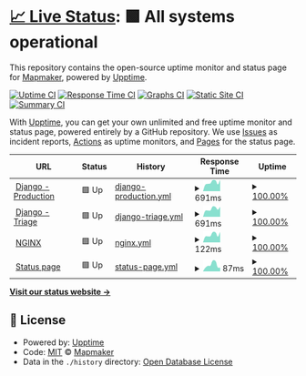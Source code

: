 # [📈 Live Status](https://mapmaker-workshop-tools.github.io/upptime): <!--live status--> **🟩 All systems operational**

This repository contains the open-source uptime monitor and status page for [Mapmaker](https://mapmaker.nl), powered by [Upptime](https://github.com/upptime/upptime).

[![Uptime CI](https://github.com/mapmaker-workshop-tools/upptime/workflows/Uptime%20CI/badge.svg)](https://github.com/mapmaker-workshop-tools/upptime/actions?query=workflow%3A%22Uptime+CI%22)
[![Response Time CI](https://github.com/mapmaker-workshop-tools/upptime/workflows/Response%20Time%20CI/badge.svg)](https://github.com/mapmaker-workshop-tools/upptime/actions?query=workflow%3A%22Response+Time+CI%22)
[![Graphs CI](https://github.com/mapmaker-workshop-tools/upptime/workflows/Graphs%20CI/badge.svg)](https://github.com/mapmaker-workshop-tools/upptime/actions?query=workflow%3A%22Graphs+CI%22)
[![Static Site CI](https://github.com/mapmaker-workshop-tools/upptime/workflows/Static%20Site%20CI/badge.svg)](https://github.com/mapmaker-workshop-tools/upptime/actions?query=workflow%3A%22Static+Site+CI%22)
[![Summary CI](https://github.com/mapmaker-workshop-tools/upptime/workflows/Summary%20CI/badge.svg)](https://github.com/mapmaker-workshop-tools/upptime/actions?query=workflow%3A%22Summary+CI%22)

With [Upptime](https://upptime.js.org), you can get your own unlimited and free uptime monitor and status page, powered entirely by a GitHub repository. We use [Issues](https://github.com/mapmaker-workshop-tools/upptime/issues) as incident reports, [Actions](https://github.com/mapmaker-workshop-tools/upptime/actions) as uptime monitors, and [Pages](https://mapmaker-workshop-tools.github.io/upptime) for the status page.

<!--start: status pages-->
<!-- This summary is generated by Upptime (https://github.com/upptime/upptime) -->
<!-- Do not edit this manually, your changes will be overwritten -->
<!-- prettier-ignore -->
| URL | Status | History | Response Time | Uptime |
| --- | ------ | ------- | ------------- | ------ |
| <img alt="" src="https://icons.duckduckgo.com/ip3/mapmaker.nl.ico" height="13"> [Django - Production](https://mapmaker.nl) | 🟩 Up | [django-production.yml](https://github.com/mapmaker-workshop-tools/Status-Page/commits/HEAD/history/django-production.yml) | <details><summary><img alt="Response time graph" src="./graphs/django-production/response-time-week.png" height="20"> 691ms</summary><br><a href="https://status.mapmaker.nl/history/django-production"><img alt="Response time 696" src="https://img.shields.io/endpoint?url=https%3A%2F%2Fraw.githubusercontent.com%2Fmapmaker-workshop-tools%2FStatus-Page%2FHEAD%2Fapi%2Fdjango-production%2Fresponse-time.json"></a><br><a href="https://status.mapmaker.nl/history/django-production"><img alt="24-hour response time 518" src="https://img.shields.io/endpoint?url=https%3A%2F%2Fraw.githubusercontent.com%2Fmapmaker-workshop-tools%2FStatus-Page%2FHEAD%2Fapi%2Fdjango-production%2Fresponse-time-day.json"></a><br><a href="https://status.mapmaker.nl/history/django-production"><img alt="7-day response time 691" src="https://img.shields.io/endpoint?url=https%3A%2F%2Fraw.githubusercontent.com%2Fmapmaker-workshop-tools%2FStatus-Page%2FHEAD%2Fapi%2Fdjango-production%2Fresponse-time-week.json"></a><br><a href="https://status.mapmaker.nl/history/django-production"><img alt="30-day response time 681" src="https://img.shields.io/endpoint?url=https%3A%2F%2Fraw.githubusercontent.com%2Fmapmaker-workshop-tools%2FStatus-Page%2FHEAD%2Fapi%2Fdjango-production%2Fresponse-time-month.json"></a><br><a href="https://status.mapmaker.nl/history/django-production"><img alt="1-year response time 696" src="https://img.shields.io/endpoint?url=https%3A%2F%2Fraw.githubusercontent.com%2Fmapmaker-workshop-tools%2FStatus-Page%2FHEAD%2Fapi%2Fdjango-production%2Fresponse-time-year.json"></a></details> | <details><summary><a href="https://status.mapmaker.nl/history/django-production">100.00%</a></summary><a href="https://status.mapmaker.nl/history/django-production"><img alt="All-time uptime 100.00%" src="https://img.shields.io/endpoint?url=https%3A%2F%2Fraw.githubusercontent.com%2Fmapmaker-workshop-tools%2FStatus-Page%2FHEAD%2Fapi%2Fdjango-production%2Fuptime.json"></a><br><a href="https://status.mapmaker.nl/history/django-production"><img alt="24-hour uptime 100.00%" src="https://img.shields.io/endpoint?url=https%3A%2F%2Fraw.githubusercontent.com%2Fmapmaker-workshop-tools%2FStatus-Page%2FHEAD%2Fapi%2Fdjango-production%2Fuptime-day.json"></a><br><a href="https://status.mapmaker.nl/history/django-production"><img alt="7-day uptime 100.00%" src="https://img.shields.io/endpoint?url=https%3A%2F%2Fraw.githubusercontent.com%2Fmapmaker-workshop-tools%2FStatus-Page%2FHEAD%2Fapi%2Fdjango-production%2Fuptime-week.json"></a><br><a href="https://status.mapmaker.nl/history/django-production"><img alt="30-day uptime 100.00%" src="https://img.shields.io/endpoint?url=https%3A%2F%2Fraw.githubusercontent.com%2Fmapmaker-workshop-tools%2FStatus-Page%2FHEAD%2Fapi%2Fdjango-production%2Fuptime-month.json"></a><br><a href="https://status.mapmaker.nl/history/django-production"><img alt="1-year uptime 100.00%" src="https://img.shields.io/endpoint?url=https%3A%2F%2Fraw.githubusercontent.com%2Fmapmaker-workshop-tools%2FStatus-Page%2FHEAD%2Fapi%2Fdjango-production%2Fuptime-year.json"></a></details>
| <img alt="" src="https://icons.duckduckgo.com/ip3/triage.mapmaker.nl.ico" height="13"> [Django - Triage](https://triage.mapmaker.nl) | 🟩 Up | [django-triage.yml](https://github.com/mapmaker-workshop-tools/Status-Page/commits/HEAD/history/django-triage.yml) | <details><summary><img alt="Response time graph" src="./graphs/django-triage/response-time-week.png" height="20"> 691ms</summary><br><a href="https://status.mapmaker.nl/history/django-triage"><img alt="Response time 704" src="https://img.shields.io/endpoint?url=https%3A%2F%2Fraw.githubusercontent.com%2Fmapmaker-workshop-tools%2FStatus-Page%2FHEAD%2Fapi%2Fdjango-triage%2Fresponse-time.json"></a><br><a href="https://status.mapmaker.nl/history/django-triage"><img alt="24-hour response time 508" src="https://img.shields.io/endpoint?url=https%3A%2F%2Fraw.githubusercontent.com%2Fmapmaker-workshop-tools%2FStatus-Page%2FHEAD%2Fapi%2Fdjango-triage%2Fresponse-time-day.json"></a><br><a href="https://status.mapmaker.nl/history/django-triage"><img alt="7-day response time 691" src="https://img.shields.io/endpoint?url=https%3A%2F%2Fraw.githubusercontent.com%2Fmapmaker-workshop-tools%2FStatus-Page%2FHEAD%2Fapi%2Fdjango-triage%2Fresponse-time-week.json"></a><br><a href="https://status.mapmaker.nl/history/django-triage"><img alt="30-day response time 692" src="https://img.shields.io/endpoint?url=https%3A%2F%2Fraw.githubusercontent.com%2Fmapmaker-workshop-tools%2FStatus-Page%2FHEAD%2Fapi%2Fdjango-triage%2Fresponse-time-month.json"></a><br><a href="https://status.mapmaker.nl/history/django-triage"><img alt="1-year response time 704" src="https://img.shields.io/endpoint?url=https%3A%2F%2Fraw.githubusercontent.com%2Fmapmaker-workshop-tools%2FStatus-Page%2FHEAD%2Fapi%2Fdjango-triage%2Fresponse-time-year.json"></a></details> | <details><summary><a href="https://status.mapmaker.nl/history/django-triage">100.00%</a></summary><a href="https://status.mapmaker.nl/history/django-triage"><img alt="All-time uptime 100.00%" src="https://img.shields.io/endpoint?url=https%3A%2F%2Fraw.githubusercontent.com%2Fmapmaker-workshop-tools%2FStatus-Page%2FHEAD%2Fapi%2Fdjango-triage%2Fuptime.json"></a><br><a href="https://status.mapmaker.nl/history/django-triage"><img alt="24-hour uptime 100.00%" src="https://img.shields.io/endpoint?url=https%3A%2F%2Fraw.githubusercontent.com%2Fmapmaker-workshop-tools%2FStatus-Page%2FHEAD%2Fapi%2Fdjango-triage%2Fuptime-day.json"></a><br><a href="https://status.mapmaker.nl/history/django-triage"><img alt="7-day uptime 100.00%" src="https://img.shields.io/endpoint?url=https%3A%2F%2Fraw.githubusercontent.com%2Fmapmaker-workshop-tools%2FStatus-Page%2FHEAD%2Fapi%2Fdjango-triage%2Fuptime-week.json"></a><br><a href="https://status.mapmaker.nl/history/django-triage"><img alt="30-day uptime 100.00%" src="https://img.shields.io/endpoint?url=https%3A%2F%2Fraw.githubusercontent.com%2Fmapmaker-workshop-tools%2FStatus-Page%2FHEAD%2Fapi%2Fdjango-triage%2Fuptime-month.json"></a><br><a href="https://status.mapmaker.nl/history/django-triage"><img alt="1-year uptime 100.00%" src="https://img.shields.io/endpoint?url=https%3A%2F%2Fraw.githubusercontent.com%2Fmapmaker-workshop-tools%2FStatus-Page%2FHEAD%2Fapi%2Fdjango-triage%2Fuptime-year.json"></a></details>
| <img alt="" src="https://icons.duckduckgo.com/ip3/mapmaker.nl.ico" height="13"> [NGINX](https://mapmaker.nl/healthcheck) | 🟩 Up | [nginx.yml](https://github.com/mapmaker-workshop-tools/Status-Page/commits/HEAD/history/nginx.yml) | <details><summary><img alt="Response time graph" src="./graphs/nginx/response-time-week.png" height="20"> 122ms</summary><br><a href="https://status.mapmaker.nl/history/nginx"><img alt="Response time 119" src="https://img.shields.io/endpoint?url=https%3A%2F%2Fraw.githubusercontent.com%2Fmapmaker-workshop-tools%2FStatus-Page%2FHEAD%2Fapi%2Fnginx%2Fresponse-time.json"></a><br><a href="https://status.mapmaker.nl/history/nginx"><img alt="24-hour response time 91" src="https://img.shields.io/endpoint?url=https%3A%2F%2Fraw.githubusercontent.com%2Fmapmaker-workshop-tools%2FStatus-Page%2FHEAD%2Fapi%2Fnginx%2Fresponse-time-day.json"></a><br><a href="https://status.mapmaker.nl/history/nginx"><img alt="7-day response time 122" src="https://img.shields.io/endpoint?url=https%3A%2F%2Fraw.githubusercontent.com%2Fmapmaker-workshop-tools%2FStatus-Page%2FHEAD%2Fapi%2Fnginx%2Fresponse-time-week.json"></a><br><a href="https://status.mapmaker.nl/history/nginx"><img alt="30-day response time 118" src="https://img.shields.io/endpoint?url=https%3A%2F%2Fraw.githubusercontent.com%2Fmapmaker-workshop-tools%2FStatus-Page%2FHEAD%2Fapi%2Fnginx%2Fresponse-time-month.json"></a><br><a href="https://status.mapmaker.nl/history/nginx"><img alt="1-year response time 119" src="https://img.shields.io/endpoint?url=https%3A%2F%2Fraw.githubusercontent.com%2Fmapmaker-workshop-tools%2FStatus-Page%2FHEAD%2Fapi%2Fnginx%2Fresponse-time-year.json"></a></details> | <details><summary><a href="https://status.mapmaker.nl/history/nginx">100.00%</a></summary><a href="https://status.mapmaker.nl/history/nginx"><img alt="All-time uptime 100.00%" src="https://img.shields.io/endpoint?url=https%3A%2F%2Fraw.githubusercontent.com%2Fmapmaker-workshop-tools%2FStatus-Page%2FHEAD%2Fapi%2Fnginx%2Fuptime.json"></a><br><a href="https://status.mapmaker.nl/history/nginx"><img alt="24-hour uptime 100.00%" src="https://img.shields.io/endpoint?url=https%3A%2F%2Fraw.githubusercontent.com%2Fmapmaker-workshop-tools%2FStatus-Page%2FHEAD%2Fapi%2Fnginx%2Fuptime-day.json"></a><br><a href="https://status.mapmaker.nl/history/nginx"><img alt="7-day uptime 100.00%" src="https://img.shields.io/endpoint?url=https%3A%2F%2Fraw.githubusercontent.com%2Fmapmaker-workshop-tools%2FStatus-Page%2FHEAD%2Fapi%2Fnginx%2Fuptime-week.json"></a><br><a href="https://status.mapmaker.nl/history/nginx"><img alt="30-day uptime 100.00%" src="https://img.shields.io/endpoint?url=https%3A%2F%2Fraw.githubusercontent.com%2Fmapmaker-workshop-tools%2FStatus-Page%2FHEAD%2Fapi%2Fnginx%2Fuptime-month.json"></a><br><a href="https://status.mapmaker.nl/history/nginx"><img alt="1-year uptime 100.00%" src="https://img.shields.io/endpoint?url=https%3A%2F%2Fraw.githubusercontent.com%2Fmapmaker-workshop-tools%2FStatus-Page%2FHEAD%2Fapi%2Fnginx%2Fuptime-year.json"></a></details>
| <img alt="" src="https://icons.duckduckgo.com/ip3/status.mapmaker.nl.ico" height="13"> [Status page](https://status.mapmaker.nl) | 🟩 Up | [status-page.yml](https://github.com/mapmaker-workshop-tools/Status-Page/commits/HEAD/history/status-page.yml) | <details><summary><img alt="Response time graph" src="./graphs/status-page/response-time-week.png" height="20"> 87ms</summary><br><a href="https://status.mapmaker.nl/history/status-page"><img alt="Response time 126" src="https://img.shields.io/endpoint?url=https%3A%2F%2Fraw.githubusercontent.com%2Fmapmaker-workshop-tools%2FStatus-Page%2FHEAD%2Fapi%2Fstatus-page%2Fresponse-time.json"></a><br><a href="https://status.mapmaker.nl/history/status-page"><img alt="24-hour response time 51" src="https://img.shields.io/endpoint?url=https%3A%2F%2Fraw.githubusercontent.com%2Fmapmaker-workshop-tools%2FStatus-Page%2FHEAD%2Fapi%2Fstatus-page%2Fresponse-time-day.json"></a><br><a href="https://status.mapmaker.nl/history/status-page"><img alt="7-day response time 87" src="https://img.shields.io/endpoint?url=https%3A%2F%2Fraw.githubusercontent.com%2Fmapmaker-workshop-tools%2FStatus-Page%2FHEAD%2Fapi%2Fstatus-page%2Fresponse-time-week.json"></a><br><a href="https://status.mapmaker.nl/history/status-page"><img alt="30-day response time 127" src="https://img.shields.io/endpoint?url=https%3A%2F%2Fraw.githubusercontent.com%2Fmapmaker-workshop-tools%2FStatus-Page%2FHEAD%2Fapi%2Fstatus-page%2Fresponse-time-month.json"></a><br><a href="https://status.mapmaker.nl/history/status-page"><img alt="1-year response time 126" src="https://img.shields.io/endpoint?url=https%3A%2F%2Fraw.githubusercontent.com%2Fmapmaker-workshop-tools%2FStatus-Page%2FHEAD%2Fapi%2Fstatus-page%2Fresponse-time-year.json"></a></details> | <details><summary><a href="https://status.mapmaker.nl/history/status-page">100.00%</a></summary><a href="https://status.mapmaker.nl/history/status-page"><img alt="All-time uptime 100.00%" src="https://img.shields.io/endpoint?url=https%3A%2F%2Fraw.githubusercontent.com%2Fmapmaker-workshop-tools%2FStatus-Page%2FHEAD%2Fapi%2Fstatus-page%2Fuptime.json"></a><br><a href="https://status.mapmaker.nl/history/status-page"><img alt="24-hour uptime 100.00%" src="https://img.shields.io/endpoint?url=https%3A%2F%2Fraw.githubusercontent.com%2Fmapmaker-workshop-tools%2FStatus-Page%2FHEAD%2Fapi%2Fstatus-page%2Fuptime-day.json"></a><br><a href="https://status.mapmaker.nl/history/status-page"><img alt="7-day uptime 100.00%" src="https://img.shields.io/endpoint?url=https%3A%2F%2Fraw.githubusercontent.com%2Fmapmaker-workshop-tools%2FStatus-Page%2FHEAD%2Fapi%2Fstatus-page%2Fuptime-week.json"></a><br><a href="https://status.mapmaker.nl/history/status-page"><img alt="30-day uptime 100.00%" src="https://img.shields.io/endpoint?url=https%3A%2F%2Fraw.githubusercontent.com%2Fmapmaker-workshop-tools%2FStatus-Page%2FHEAD%2Fapi%2Fstatus-page%2Fuptime-month.json"></a><br><a href="https://status.mapmaker.nl/history/status-page"><img alt="1-year uptime 100.00%" src="https://img.shields.io/endpoint?url=https%3A%2F%2Fraw.githubusercontent.com%2Fmapmaker-workshop-tools%2FStatus-Page%2FHEAD%2Fapi%2Fstatus-page%2Fuptime-year.json"></a></details>

<!--end: status pages-->

[**Visit our status website →**](https://mapmaker-workshop-tools.github.io/upptime)

## 📄 License

- Powered by: [Upptime](https://github.com/upptime/upptime)
- Code: [MIT](./LICENSE) © [Mapmaker](https://mapmaker.nl)
- Data in the `./history` directory: [Open Database License](https://opendatacommons.org/licenses/odbl/1-0/)
